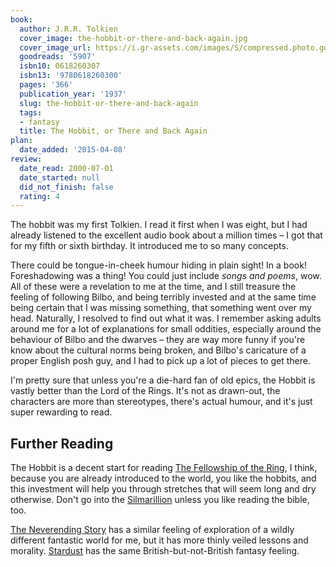 ```yaml
---
book:
  author: J.R.R. Tolkien
  cover_image: the-hobbit-or-there-and-back-again.jpg
  cover_image_url: https://i.gr-assets.com/images/S/compressed.photo.goodreads.com/books/1546071216l/5907._SX98_.jpg
  goodreads: '5907'
  isbn10: 0618260307
  isbn13: '9780618260300'
  pages: '366'
  publication_year: '1937'
  slug: the-hobbit-or-there-and-back-again
  tags:
  - fantasy
  title: The Hobbit, or There and Back Again
plan:
  date_added: '2015-04-08'
review:
  date_read: 2000-07-01
  date_started: null
  did_not_finish: false
  rating: 4
---
```


The hobbit was my first Tolkien. I read it first when I was eight, but I had already listened to the excellent audio
book about a million times – I got that for my fifth or sixth birthday. It introduced me to so many concepts.

There could be tongue-in-cheek humour hiding in plain sight! In a book! Foreshadowing was a thing! You could just
include *songs and poems*, wow. All of these were a revelation to me at the time, and I still treasure the feeling of
following Bilbo, and being terribly invested and at the same time being certain that I was missing something, that
something went over my head. Naturally, I resolved to find out what it was. I remember asking adults around me for a lot
of explanations for small oddities, especially around the behaviour of Bilbo and the dwarves – they are way more funny
if you're know about the cultural norms being broken, and Bilbo's caricature of a proper English posh guy, and I had to
pick up a lot of pieces to get there.

I'm pretty sure that unless you're a die-hard fan of old epics, the Hobbit is vastly better than the Lord of the Rings.
It's not as drawn-out, the characters are more than stereotypes, there's actual humour, and it's just super rewarding to
read.

## Further Reading

The Hobbit is a decent start for reading [The Fellowship of the
Ring](https://books.rixx.de/reviews/2001/the-fellowship-of-the-ring), I think, because you are already introduced to the
world, you like the hobbits, and this investment will help you through stretches that will seem long and dry otherwise.
Don't go into the [Silmarillion](https://books.rixx.de/reviews/2008/the-silmarillion) unless you like reading the bible,
too.

[The Neverending Story](https://books.rixx.de/reviews/2002/the-neverending-story) has a similar feeling of
exploration of a wildly different fantastic world for me, but it has more thinly veiled lessons and morality.
[Stardust](https://books.rixx.de/reviews/2013/stardust) has the same British-but-not-British fantasy feeling.
